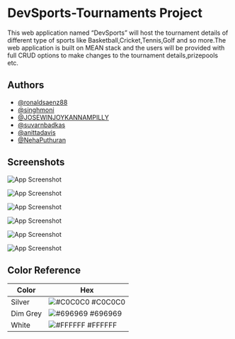 
# DevSports-Tournaments Project

This web application named “DevSports” will host the tournament details of different type of sports like Basketball,Cricket,Tennis,Golf and so more.The web application is built on MEAN stack and the users will be provided with full CRUD options to make changes to the tournament details,prizepools etc. 





## Authors

- [@ronaldsaenz88](https://github.com/ronaldsaenz88)
- [@singhmoni](https://github.com/singhmoni)
- [@JOSEWINJOYKANNAMPILLY](https://github.com/JOSEWINJOYKANNAMPILLY)
- [@suvarnbadkas](https://github.com/suvarnbadkas)
- [@anittadavis](https://github.com/anittadavis)
- [@NehaPuthuran](https://github.com/NehaPuthuran)


## Screenshots

![App Screenshot](https://user-images.githubusercontent.com/97996783/157977022-a65e7d10-b03e-4089-af35-e28782732897.png)


![App Screenshot](https://user-images.githubusercontent.com/97996783/157977462-8d33f659-a641-4fd2-8a17-3d74af1ee6cf.png)

![App Screenshot](https://user-images.githubusercontent.com/97996783/157978368-3710fc5a-f597-41cb-96ca-d368ad7f512a.png)

![App Screenshot](https://user-images.githubusercontent.com/97996783/157978598-36d12b95-4f53-4f51-bea2-dbaf7dd0415e.png)

![App Screenshot](https://user-images.githubusercontent.com/97996783/160504274-471e8875-2b93-4c2f-b717-3f3864e2d084.png)

![App Screenshot](https://user-images.githubusercontent.com/97996783/160504433-a8dc81ce-2446-450a-8fd5-9d7b33983762.png)



## Color Reference

| Color             | Hex                                                                |
| ----------------- | ------------------------------------------------------------------ |
| Silver | ![#C0C0C0](https://via.placeholder.com/10/C0C0C0?text=+) #C0C0C0 |
| Dim Grey | ![#696969](https://via.placeholder.com/10/696969?text=+) #696969 |
| White| ![#FFFFFF](https://via.placeholder.com/10/FFFFFF?text=+) #FFFFFF |


